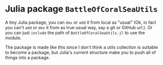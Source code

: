 # Julia package `BattleOfCoralSeaUtils`

A tiny Julia package, you can `dev` or `add` it from local as "usual" (Ok, in fact you can't `add` or `dev` it from as true usual way, say a git or GitHub url.). Or you can just `include` the path of `BattleOfCoralSeaUtils.jl` to use the module.

The package is made like this since I don't think a utils collection is suitable to become a package, but Julia's current structure make you to push all of things into a package.

